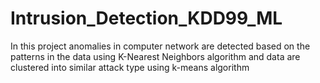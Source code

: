 # Intrusion_Detection_KDD99_ML
In this project anomalies in computer network are detected based on the patterns in the data using K-Nearest Neighbors algorithm and data are clustered into similar attack type using k-means algorithm 
